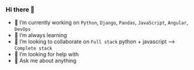 ### Hi there 👋

<!--
**bhanukustom/bhanukustom** is a ✨ _special_ ✨ repository because its `README.md` (this file) appears on your GitHub profile.

Here are some ideas to get you started:
-->

- 🔭 I’m currently working on `Python`, `Django`, `Pandas`, `JavaScript`, `Angular`, `DevOps`
- 🌱 I’m always learning 
- 👯 I’m looking to collaborate on `Full stack` python + javascript --> `Complete stack`
- 🤔 I’m looking for help with 
- 💬 Ask me about anything
